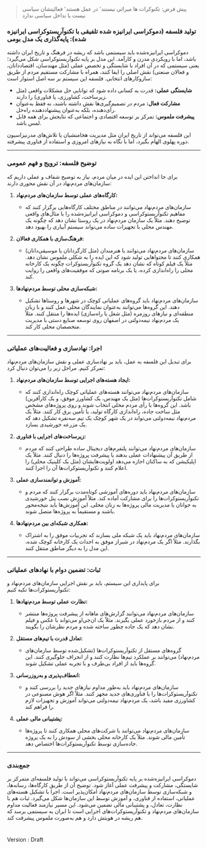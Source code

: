 > پیش فرض: تکنوکرات ها میراثی نیستند٬ در عمل هستند٬ فعالیتشان سیاسی نیست یا تداخل سیاسی ندارد

### تولید فلسفه (دموکراسی ایرانیزه شده تلفیقی با تکنوآریستوکراسی ایرانیزه شده): پایه‌گذاری یک مدل بومی
دموکراسی ایرانیزه‌شده باید سیستمی باشد که ریشه در فرهنگ و تاریخ ایران داشته باشد، اما با رویکردی مدرن و کارآمد. این مدل بر پایه تکنوآریستوکراسی شکل می‌گیرد؛ یعنی سیستمی که در آن افراد با شایستگی و تخصص عملی (مثل مهندسان، اقتصاددانان، و فعالان صنعتی) نقش اصلی را ایفا کنند، همراه با مشارکت مستقیم مردم از طریق سازوکارهای انتخابی. فلسفه این سیستم بر سه اصل استوار است:
- **شایستگی عملی:** قدرت به کسانی داده شود که توانایی حل مشکلات واقعی (مثل زیرساخت، کشاورزی، یا فناوری) را دارند.
- **مشارکت فعال:** مردم در تصمیم‌گیری‌ها نقش داشته باشند، نه فقط به‌عنوان رأی‌دهنده، بلکه به‌عنوان پیشنهاددهنده راه‌حل.
- **پیشرفت ملموس:** تمرکز بر توسعه اقتصادی و اجتماعی که نتایجش برای همه قابل لمس باشد.

این فلسفه می‌تواند از تاریخ ایران مثل مدیریت هخامنشیان یا تلاش‌های مدرنیزاسیون دوره پهلوی الهام بگیرد، اما با نگاه به نیازهای امروزی و استفاده از فناوری پیشرفته.

---

### توضیح فلسفه: ترویج و فهم عمومی
برای جا انداختن این ایده در میان مردم، نیاز به توضیح شفاف و عملی داریم که سازمان‌های مردم‌نهاد در آن نقش محوری دارند:

1. **کارگاه‌های عملی توسط سازمان‌های مردم‌نهاد:**  
   - سازمان‌های مردم‌نهاد می‌توانند در مناطق مختلف کارگاه‌هایی برگزار کنند که مفاهیم تکنوآریستوکراسی و دموکراسی ایرانیزه‌شده را با مثال‌های واقعی توضیح دهند. مثلاً یک سازمان مردم‌نهاد در یک روستا نشان دهد که چگونه یک مهندس محلی با تجهیزات ساده می‌تواند سیستم آبیاری را بهبود دهد.

2. **فرهنگ‌سازی با همکاری فعالان:**  
   - سازمان‌های مردم‌نهاد می‌توانند با هنرمندان (مثل کارگردانان یا موسیقی‌دانان) همکاری کنند تا محتواهایی تولید شود که این ایده را به شکلی ملموس نشان دهد. مثلاً یک فیلم کوتاه که نشان دهد یک گروه تکنوآریستوکرات چگونه یک کارخانه محلی را راه‌اندازی کرده، یا یک برنامه صوتی که موفقیت‌های واقعی را روایت کند.

3. **شبکه‌سازی محلی توسط مردم‌نهادها:**  
   - سازمان‌های مردم‌نهاد باید گروه‌های عملیاتی کوچک در شهرها و روستاها تشکیل دهند. این گروه‌ها می‌توانند به‌عنوان نمایندگان محلی عمل کنند و با زبان منطقه‌ای و نیازهای روزمره (مثل شغل یا راه‌سازی) ایده‌ها را منتقل کنند. مثلاً یک مردم‌نهاد نیمه‌دولتی در اصفهان روی توسعه صنایع دستی با مدیریت متخصصان محلی کار کند.

---

### اجرا: نهادسازی و فعالیت‌های عملیاتی
برای تبدیل این فلسفه به عمل، باید بر نهادسازی عملی و نقش سازمان‌های مردم‌نهاد تمرکز کنیم. مراحل زیر را می‌توان دنبال کرد:

1. **ایجاد هسته‌های اجرایی توسط سازمان‌های مردم‌نهاد:**  
   - سازمان‌های مردم‌نهاد می‌توانند هسته‌های عملیاتی کوچک راه‌اندازی کنند که شامل تکنوآریستوکرات‌ها (مثل یک مهندس، یک کشاورز موفق، و یک کارآفرین) باشد. این گروه‌ها با رأی مردم محلی انتخاب شوند و روی پروژه‌های مشخص مثل ساخت جاده، راه‌اندازی کارگاه تولید، یا تأمین برق کار کنند. مثلاً یک مردم‌نهاد نیمه‌دولتی می‌تواند در یک شهر کوچک یک تیم سه‌نفره تشکیل دهد که یک مزرعه خورشیدی بسازد.

2. **زیرساخت‌های اجرایی با فناوری:**  
   - سازمان‌های مردم‌نهاد می‌توانند پلتفرم‌های دیجیتال ساده طراحی کنند که مردم از طریق آن پیشنهادات عملی بدهند یا پیشرفت پروژه‌ها را دنبال کنند. مثلاً یک اپلیکیشن که به ساکنان اجازه می‌دهد اولویت‌هایشان (مثل یک کلینیک محلی) را اعلام کنند و تکنوآریستوکرات‌ها آن را اجرا کنند.

3. **آموزش و توانمندسازی عملی:**  
   - سازمان‌های مردم‌نهاد باید دوره‌های آموزشی کوتاه‌مدت برگزار کنند که مردم و تکنوآریستوکرات‌ها را برای مشارکت آماده کند. مثلاً آموزش نصب پنل خورشیدی به جوانان یا مدیریت مالی پروژه‌ها به زنان محلی. این آموزش‌ها باید نتیجه‌محور باشند و مستقیماً به پروژه‌ها متصل شوند.

4. **همکاری شبکه‌ای بین مردم‌نهادها:**  
   - سازمان‌های مردم‌نهاد باید یک شبکه ملی بسازند که تجربیات موفق را به اشتراک بگذارند. مثلاً اگر یک مردم‌نهاد در شیراز موفق به احداث یک کارخانه کوچک شده، این مدل را به دیگر مناطق منتقل کنند.

---

### ثبات: تضمین دوام با نهادهای عملیاتی
برای پایداری این سیستم، باید بر نقش اجرایی سازمان‌های مردم‌نهاد و تکنوآریستوکرات‌ها تکیه کنیم:

1. **نظارت عملی توسط مردم‌نهادها:**  
   - سازمان‌های مردم‌نهاد می‌توانند گزارش‌های ماهانه از پیشرفت پروژه‌ها منتشر کنند و از مردم بازخورد عملی بگیرند. مثلاً یک ان‌جی‌او می‌تواند با عکس و فیلم نشان دهد که یک جاده چطور ساخته شده و مردم نظرشان را بگویند.

2. **تعادل قدرت با تیم‌های مستقل:**  
   - گروه‌های مستقل از تکنوآریستوکرات‌ها (تشکیل‌شده توسط سازمان‌های مردم‌نهاد) می‌توانند بر عملکرد تیم‌ها نظارت کنند و از انحراف جلوگیری کنند. این گروه‌ها باید از افراد بی‌طرف و با تجربه عملی تشکیل شوند.

3. **انعطاف‌پذیری و به‌روزرسانی:**  
   - سازمان‌های مردم‌نهاد باید به‌طور مداوم نیازهای جدید را بررسی کنند و تکنوآریستوکرات‌ها را با فناوری‌های جدید مجهز کنند. مثلاً اگر هوش مصنوعی در کشاورزی مفید باشد، یک مردم‌نهاد نیمه‌دولتی می‌تواند آموزش و تجهیزات لازم را فراهم کند.

4. **پشتیبانی مالی عملی:**  
   - سازمان‌های مردم‌نهاد می‌توانند با شرکت‌های محلی همکاری کنند تا پروژه‌ها تأمین مالی شوند. مثلاً یک کارخانه محلی بخشی از سودش را به یک پروژه جاده‌سازی توسط تکنوآریستوکرات‌ها اختصاص دهد.

---

### جمع‌بندی
دموکراسی ایرانیزه‌شده بر پایه تکنوآریستوکراسی می‌تواند با تولید فلسفه‌ای متمرکز بر شایستگی، مشارکت و پیشرفت عملی آغاز شود. توضیح آن از طریق کارگاه‌ها، رسانه‌ها، و شبکه‌سازی توسط سازمان‌های مردم‌نهاد امکان‌پذیر است. اجرا با تشکیل هسته‌های عملیاتی، استفاده از فناوری، و آموزش توسط این سازمان‌ها شکل می‌گیرد. ثبات هم با نظارت، تعادل، و پشتیبانی مالی تضمین می‌شود. این مسیر نیازمند فعالیت مداوم سازمان‌های مردم‌نهاد و تکنوآریستوکرات‌های اجرایی است تا ایران به سیستمی برسد که هم ریشه در هویتش دارد و هم به‌صورت ملموس پیشرفت کند.

#

Version : Draft

